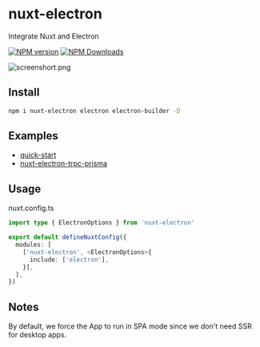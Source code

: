 # nuxt-electron

Integrate Nuxt and Electron

[![NPM version](https://img.shields.io/npm/v/nuxt-electron.svg)](https://npmjs.org/package/nuxt-electron)
[![NPM Downloads](https://img.shields.io/npm/dm/nuxt-electron.svg)](https://npmjs.org/package/nuxt-electron)

![screenshort.png](https://github.com/caoxiemeihao/nuxt-electron/blob/main/screenshot.png?raw=true)

## Install

```sh
npm i nuxt-electron electron electron-builder -D
```

## Examples

- [quick-start](https://github.com/caoxiemeihao/nuxt-electron/tree/main/examples/quick-start)
- [nuxt-electron-trpc-prisma](https://github.com/gurvancampion/nuxt-electron-trpc-prisma)

## Usage

nuxt.config.ts

```ts
import type { ElectronOptions } from 'nuxt-electron'

export default defineNuxtConfig({
  modules: [
    ['nuxt-electron', <ElectronOptions>{
      include: ['electron'],
    }],
  ],
})
```

## Notes
By default, we force the App to run in SPA mode since we don't need SSR for desktop apps.
